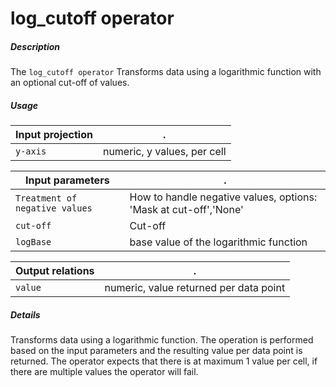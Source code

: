 # log_cutoff operator

##### Description

The `log_cutoff operator` Transforms data using a logarithmic function with an optional cut-off of values.

##### Usage

Input projection|.
---|---
`y-axis`        | numeric, y values, per cell 

Input parameters|.
---|---
`Treatment of negative values`          | How to handle negative values, options: 'Mask at cut-off','None'
`cut-off`                               | Cut-off
`logBase`                               | base value of the logarithmic function

Output relations|.
---|---
`value`          | numeric, value returned per data point

##### Details

Transforms data using a logarithmic function. The operation is performed based on the input parameters and the resulting value per data point is returned. The operator expects that there is at maximum 1 value per cell, if there are multiple values the operator will fail.
